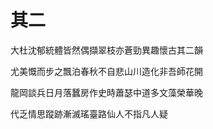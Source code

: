    

# 其二

大杜沈郁統體皆然偶擷翠枝亦蒼勁異趣懷古其二韻

尤美慨而步之飄泊春秋不自悲山川造化非吾師花開

龍岡談兵日月落蠶房作史時蕭瑟中道多文藻榮華晚

代乏情思蹤跡漸滅瑤臺路仙人不指凡人疑